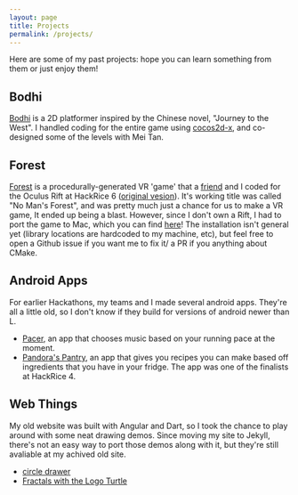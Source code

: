 ```yaml
---
layout: page
title: Projects
permalink: /projects/
---
```


Here are some of my past projects: hope you can learn something from them or just enjoy them!
## Bodhi

[Bodhi](bodhi-repo) is a 2D platformer inspired by the Chinese novel, "Journey to the West". I handled
coding for the entire game using [cocos2d-x](https://github.com/cocos2d/cocos2d-x), and
co-designed some of the levels with Mei Tan.  

## Forest

[Forest](forest-repo) is a procedurally-generated VR 'game' that a [friend](https://github.com/pjh5) and 
I coded for the Oculus Rift at HackRice 6 ([original vesion](https://github.com/BryceStevenWilley/oculus-hackrice16)).  It's working title was called "No Man's Forest", 
and was pretty much just a chance for us to make a VR game, It ended up being a blast. 
However, since I don't own a Rift, I had to port the game to Mac, which you can find
[here](forest-repo)! The installation isn't general yet (library locations are hardcoded to my machine, etc),
but feel free to open a Github issue if you want me to fix it/ a PR if you anything about CMake. 


## Android Apps

For earlier Hackathons, my teams and I made several android apps. They're all a little old,
so I don't know if they build for versions of android newer than L.

* [Pacer](pacer-repo), an app that chooses music based on your running pace at the moment.
* [Pandora's Pantry](pandora-repo), an app that gives you recipes you can make based off 
  ingredients that you have in your fridge. The app was one of the finalists at HackRice 4.

## Web Things

My old website was built with Angular and Dart, so I took the chance to play around with
some neat drawing demos. Since moving my site to Jekyll, there's not an easy way to port
those demos along with it, but they're still avaliable at my achived old site.

* [circle drawer](/personal-website/#/circles)
* [Fractals with the Logo Turtle](/personal-website/#/logo)

[bodhi-repo]: https://github.com/BryceStevenWilley/JTTW
[forest-repo]: https://github.com/BryceStevenWilley/forest_game
[pacer-repo]: https://github.com/jemitk/Pacer
[pandora-repo]: https://github.com/BryceStevenWilley/PandorasPantry
